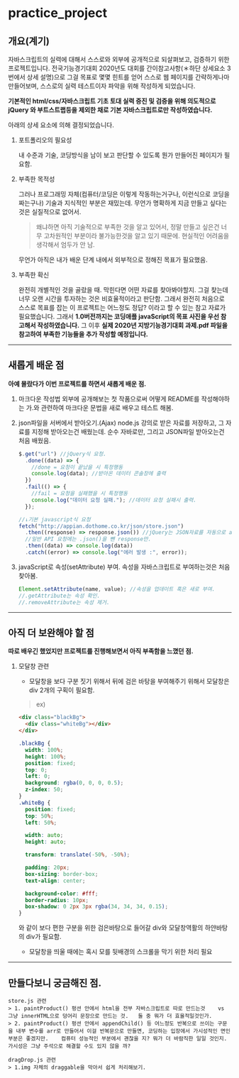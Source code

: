 # practice_project

## 개요(계기)

자바스크립트의 실력에 대해서 스스로와 외부에 공개적으로 되살펴보고, 검증하기 위한 프로젝트입니다.
전국기능경기대회 2020년도 대회를 간이참고사항(＊하단 상세요소 3번에서 상세 설명)으로 그걸 목표로 몇몇 힌트를 얻어 스스로 웹 페이지를 간략하게나마 만들어보며, 스스로의 실력 테스트이자 파악을 위해 작성하게 되었습니다.

**기본적인 html/css/자바스크립트 기초 토대 실력 증진 및 검증을 위해 의도적으로 jQuery 와 부트스트랩등을 제외한 채로 기본 자바스크립트로만 작성하였습니다.**

아래의 상세 요소에 의해 결정되었습니다.

1.  포트폴리오의 필요성

    내 수준과 기술, 코딩방식을 남이 보고 판단할 수 있도록 뭔가 만들어진 페이지가 필요함.

2.  부족한 목적성

    그러나 프로그래밍 자체(컴퓨터/코딩은 이렇게 작동하는거구나, 이런식으로 코딩을 짜는구나) 기술과 지식적인 부분은 재밌는데.
    무언가 명확하게 지금 만들고 싶다는 것은 실질적으로 없어서.

    > 왜냐하면 아직 기술적으로 부족한 것을 알고 있어서, 정말 만들고 싶은건 너무 고차원적인 부분이라 불가능한것을 알고 있기 때문에. 현실적인 어려움을 생각해서 엄두가 안 남.

    무언가 아직은 내가 배운 단계 내에서 외부적으로 정해진 목표가 필요했음.

3.  부족한 확신

    완전히 개별적인 것을 골랐을 때. 막힌다면 어떤 자료를 찾아봐야할지. 그걸 찾는데 너무 오랜 시간을 투자하는 것은 비효율적이라고 판단함. 그래서 완전히 처음으로 스스로 목표를 잡는 이 프로젝트는 어느정도 정답? 이라고 할 수 있는 참고 자료가 필요했습니다.
    그래서 **1.0버전까지는 코딩애플 javaScript의 목표 사진을 우선 참고해서 작성하였습니다.**
    그 이후 **실제 2020년 지방기능경기대회 과제.pdf 파일을 참고하여 부족한 기능들을 추가 작성할 예정입니다.**

---

## 새롭게 배운 점

**아예 몰랐다가 이번 프로젝트를 하면서 새롭게 배운 점.**

1. 마크다운 작성법
   외부에 공개해보는 첫 작품으로써 어떻게 README를 작성해야하는 가.와 관련하여 마크다운 문법을 새로 배우고 테스트 해봄.

2. json파일을 서버에서 받아오기.(Ajax)
   node.js 강의로 받은 자료를 저장하고, 그 자료를 지정해 받아오는건 배웠는데.
   순수 자바로만, 그리고 JSON파일 받아오는건 처음 배웠음.

   ```javascript
   $.get("url") //jQuery식 요청.
     .done((data) => {
       //done = 요청이 끝났을 시 특정행동
       console.log(data); //받아온 데이터 콘솔창에 출력
     })
     .fail(() => {
       //fail = 요청을 실패했을 시 특정행동
       console.log("데이터 요청 실패."); //데이터 요청 실패시 출력.
     });

   //↓기본 javascript식 요청
   fetch("http://appian.dothome.co.kr/json/store.json")
     .then((response) => response.json()) //jQuery는 JSON자료를 자동으로 array/object 자료로 바꿔줘서 생략되는 문구. 유사한 것으로는 노마드 코더에서 들었던 JSON.parse()의 역활.
     //일반 API 요청에는 .json()을 뺀 response만.
     .then((data) => console.log(data))
     .catch((error) => console.log("에러 발생 :", error));
   ```

3. javaScript로 속성(setAttribute) 부여.
   속성을 자바스크립트로 부여하는것은 처음 찾아봄.

   ```javascript
   Element.setAttribute(name, value); //속성을 업데이트 혹은 새로 부여.
   //.getAttribute는 속성 확인.
   //.removeAttribute는 속성 제거.
   ```

---

## 아직 더 보완해야 할 점

**따로 배우긴 했었지만 프로젝트를 진행해보면서 아직 부족함을 느꼈던 점.**

1. 모달창 관련

   - 모달창을 보다 구분 짓기 위해서 뒤에 검은 바탕을 부여해주기 위해서 모달창은 div 2개의 구획이 필요함.

   > ex)

   ```html
   <div class="blackBg">
     <div class="whiteBg"></div>
   </div>
   ```

   ```css
   .blackBg {
     width: 100%;
     height: 100%;
     position: fixed;
     top: 0;
     left: 0;
     background: rgba(0, 0, 0, 0.5);
     z-index: 50;
   }
   .whiteBg {
     position: fixed;
     top: 50%;
     left: 50%;

     width: auto;
     height: auto;

     transform: translate(-50%, -50%);

     padding: 20px;
     box-sizing: border-box;
     text-align: center;

     background-color: #fff;
     border-radius: 10px;
     box-shadow: 0 2px 3px rgba(34, 34, 34, 0.15);
   }
   ```

   와 같이 보다 편한 구분을 위한 검은바탕으로 들어갈 div와 모달창역활의 하얀바탕의 div가 필요함.

   - 모달창을 띄울 때에는 혹시 모를 뒷배경의 스크롤을 막기 위한 처리 필요

---

## 만들다보니 궁금해진 점.

    store.js 관련
    > 1. paintProduct() 펑션 안에서 html을 전부 자바스크립트로 따로 만드는것    vs    그냥 innerHTML으로 덩어리 문장으로 만드는 것.   둘 중 뭐가 더 효율적일것인가.
    > 2. paintProduct() 펑션 안에서 appendChild() 등 어느정도 반복으로 쓰이는 구문을 내부 변수를 arr로 만들어서 이걸 반복문으로 만들면, 코딩하는 입장에서 가시성적인 면인 부분은 좋겠지만.    컴퓨터 성능적인 부분에서 괜찮을 지? 뭐가 더 바람직한 일일 것인지.    가시성은 그냥 주석으로 해결할 수도 있지 않을 까?

    dragDrop.js 관련
    > 1.img 자체의 draggable을 막아서 쉽게 처리해보기.
